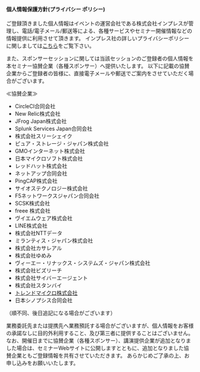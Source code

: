 #### 個人情報保護方針(プライバシー ポリシー)

ご登録頂きました個人情報はイベントの運営会社である株式会社インプレスが管理し、電話/電子メール/郵送等による、各種サービスやセミナー開催情報などの情報提供に利用させて頂きます。
インプレス社の詳しいプライバシーポリシーに関しましては[こちら](https://www.impress.co.jp/privacy.html)をご覧下さい。

また、スポンサーセッションに関しては当該セッションのご登録者の個人情報を本セミナー協賛企業（各種スポンサー）へ提供いたします。
以下に記載の協賛企業からご登録者の皆様に、直接電子メールや郵送でご案内をさせていただく場合がございます。

≪協賛企業≫

- CircleCI合同会社
- New Relic株式会社
- JFrog Japan株式会社
- Splunk Services Japan合同会社
- 株式会社スリーシェイク
- ピュア・ストレージ・ジャパン株式会社
- GMOインターネット株式会社
- 日本マイクロソフト株式会社
- レッドハット株式会社
- ネットアップ合同会社
- PingCAP株式会社
- サイオステクノロジー株式会社
- F5ネットワークスジャパン合同会社
- SCSK株式会社
- freee 株式会社
- ヴイエムウェア株式会社
- LINE株式会社
- 株式会社NTTデータ
- ミランティス・ジャパン株式会社
- 株式会社カサレアル
- 株式会社ゆめみ
- ヴィーエー・リナックス・システムズ・ジャパン株式会社
- 株式会社ビズリーチ
- 株式会社サイバーエージェント
- 株式会社スタンバイ
- [トレンドマイクロ株式会社](https://www.trendmicro.com/ja_jp/about/legal/privacy-policy/handling.html)
- 日本シノプシス合同会社

（順不同、後日追記になる場合がございます）

業務委託先または提携先へ業務預託する場合がございますが、個人情報をお客様の承諾なしに目的外利用すること、及び第三者に提供することはございません。
なお、開催日までに協賛企業（各種スポンサー）、講演提供企業が追加となりました場合は、セミナーWebサイトに公開しますとともに、追加となりました協賛企業ともご登録情報を共有させていただきます。
あらかじめご了承の上、お申し込みをお願いいたします。
